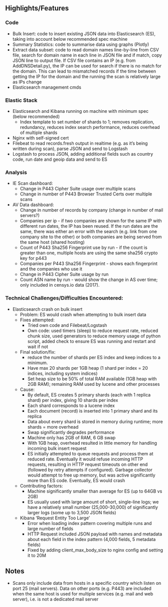 ## Highlights/Features
### Code
- Bulk Insert: code to insert existing JSON data into Elasticsearch (ES), taking into account below recommended spec machine
- Summary Statistics: code to summarise data using graphs (Plotly)
- Extract data subset: code to read domain names line-by-line from CSV file, search for domain name in each line in JSON file and if match, copy JSON line to output file. If CSV file contains an IP (e.g. from AddDNSDetail.py), the IP can be used for search if there is no match for the domain. This can lead to mismatched records if the time between getting the IP for the domain and the running the scan is relatively large as IPs change
- Elasticsearch management cmds

### Elastic Stack
- Elasticsearch and Kibana running on machine with minimum spec (below recommended)
    - Index template to set number of shards to 1; removes replication, redundancy, reduces index search performance, reduces overhead of multiple shards
- Nginx with self-signed cert
- Filebeat to read records.fresh output in realtime (e.g. as it’s being written during scan), parse JSON and send to Logstash
- Logstash to process JSON, adding additional fields such as country code, run date and geoip data and send to ES

### Analysis
- IE Scan dashboard: 
    - Change in P443 Cipher Suite usage over multiple scans
    - Change in number of P443 Browser Trusted Certs over multiple scans
- AV Data dashboard:
    - Change in number of records by company (change in number of mail servers?)
    - Companies per ip - if two companies are shown for the same IP with different run dates, the IP has been reused. If the run dates are the same, there was either an error with the search (e.g. link from one company site to the other) or both companies are being served from the same host (shared hosting)
    - Count of P443 Sha256 Fingerprint use by run - if the count is greater than one, multiple hosts are using the same sha256 crypto key for p443
    - Companies per P443 Sha256 Fingerprint - shows each fingerprint and the companies who use it
    - Change in P443 Cipher Suite usage by run
    - Count ASN name by run - would show the change in AS over time; only included in censys.io data (2017). 

### Technical Challenges/Difficulties Encountered:
- Elasticsearch crash on bulk insert
    - Problem: ES would crash when attempting to bulk insert data
    - Fixes attempted: 
        - Tried own code and Filebeat/Logstash
        - Own code: used timers (sleep) to reduce request rate, reduced chunk size, used generators to reduce memory usage of python script, added check to ensure ES was running and restart and wait if not
    - Final solution/fix: 
        - reduce the number of shards per ES index and keep indices to a minimum. 
        - Have max 20 shards per 1GB heap (1 shard per index = 20 indices, including system indices)
        - Set heap size to be 50% of total RAM available (1GB heap with 2GB RAM); remaining RAM used by lucene and other processes
    - Cause:
        - By default, ES creates 5 primary shards (each with 1 replica shard) per index, giving 10 shards per index
        - Each shard corresponds to a lucene index
        - Each document (record) is inserted into 1 primary shard and its replica
        - Data about every shard is stored in memory during runtime; more shards = more overhead
        - Swap significantly degrades performance
        - Machine only has 2GB of RAM, 6 GB swap
        - With 1GB heap, overhead resulted in little memory for handling incoming bulk insert request
        - ES initially attempted to queue requests and process them at reduced rate. Eventually it would refuse incoming HTTP requests, resulting in HTTP request timeouts on other end (followed by retry attempts if configured). Garbage collector would attempt to free up memory, but was active significantly more than ES code. Eventually, ES would crash
    - Contributing factors: 
        - Machine significantly smaller than average for ES (up to 64GB vs 2GB)
        - ES usually used with large amount of short, single-line logs; we have a relatively small number (25,000-30,000) of significantly larger logs (some up to 3,500 JSON fields)
    - Kibana ‘Request Entity Too Large’
        - Error when loading index pattern covering multiple runs and large number of fields
        - HTTP Request included JSON payload with names and metadata about each field in the index pattern (4,000 fields, 5 metadata fields)
        - Fixed by adding client_max_body_size to nginx config and setting it to 20M


## Notes
- Scans only include data from hosts in a specific country which listen on port 25 (mail servers). Data on other ports (e.g. P443) are included when the same host is used for multiple services (e.g. mail and web server), i.e. is not a dedicated mail server

